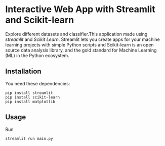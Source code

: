 # Interactive Web App with Streamlit and Scikit-learn
Explore different datasets and classifier.This application made using *streamlit* and *Scikit Learn*. Streamlit lets you create apps for your machine learning projects with simple Python scripts and Scikit-learn is an open source data analysis library, and the gold standard for Machine Learning (ML) in the Python ecosystem.


## Installation
You need these dependencies:
```console
pip install streamlit
pip install scikit-learn
pip install matplotlib
```

## Usage
Run
```console
streamlit run main.py
```
